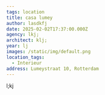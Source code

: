 ```yaml
---
tags: location
title: casa lumey
author: lasdkfj
date: 2025-02-02T17:37:00.000Z
agency: lkj;
architect: klj;
year: lj
images: /static/img/default.png
location_tags:
  - Interieur
address: Lumeystraat 10, Rotterdam
---
```

l;kj
